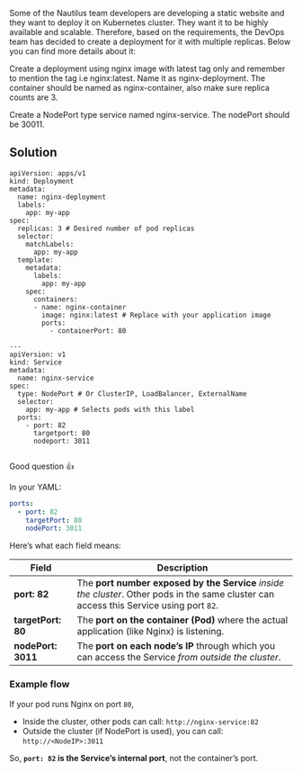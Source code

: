Some of the Nautilus team developers are developing a static website and they want to deploy it on Kubernetes cluster. They want it to be highly available and scalable. Therefore, based on the requirements, the DevOps team has decided to create a deployment for it with multiple replicas. Below you can find more details about it:


Create a deployment using nginx image with latest tag only and remember to mention the tag i.e nginx:latest. Name it as nginx-deployment. The container should be named as nginx-container, also make sure replica counts are 3.

Create a NodePort type service named nginx-service. The nodePort should be 30011.

## Solution

```
apiVersion: apps/v1
kind: Deployment
metadata:
  name: nginx-deployment
  labels:
    app: my-app
spec:
  replicas: 3 # Desired number of pod replicas
  selector:
    matchLabels:
      app: my-app
  template:
    metadata:
      labels:
        app: my-app
    spec:
      containers:
      - name: nginx-container
        image: nginx:latest # Replace with your application image
        ports:
          - containerPort: 80

---
apiVersion: v1
kind: Service
metadata:
  name: nginx-service
spec:
  type: NodePort # Or ClusterIP, LoadBalancer, ExternalName
  selector:
    app: my-app # Selects pods with this label
  ports:
    - port: 82
      targetport: 80 
      nodeport: 3011
  
```


Good question 👍

In your YAML:

```yaml
ports:
  - port: 82
    targetPort: 80 
    nodePort: 3011
```

Here’s what each field means:

| Field              | Description                                                                                                                              |
| ------------------ | ---------------------------------------------------------------------------------------------------------------------------------------- |
| **port: 82**       | The **port number exposed by the Service** *inside the cluster*. Other pods in the same cluster can access this Service using port `82`. |
| **targetPort: 80** | The **port on the container (Pod)** where the actual application (like Nginx) is listening.                                              |
| **nodePort: 3011** | The **port on each node’s IP** through which you can access the Service *from outside the cluster*.                                      |

### Example flow

If your pod runs Nginx on port `80`,

* Inside the cluster, other pods can call:
  `http://nginx-service:82`
* Outside the cluster (if NodePort is used), you can call:
  `http://<NodeIP>:3011`

So, **`port: 82` is the Service’s internal port**, not the container’s port.

